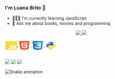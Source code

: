 ### I'm Luana Brito 👋

- 👩🏽‍💻 I’m currently learning JavaScript
- 💬 Ask me about books, movies and programming

<div align="center">
  <a href="https://github.com/lccbrito">
  <img width="48%" src="https://github-readme-stats.vercel.app/api?username=lccbrito&show_icons=true&theme=merko&include_all_commits=true&count_private=true"/>
  <img width="48%"  src="https://github-readme-stats.vercel.app/api/top-langs/?username=lccbrito&layout=compact&&langs_count=5&theme=merko"/>
</div>
  
<div style="display: inline_block"><br>
  <img align="center" alt="Lua-Js" height="30" width="40" src="https://raw.githubusercontent.com/devicons/devicon/master/icons/javascript/javascript-plain.svg">
  <img align="center" alt="Lua-HTML" height="30" width="40" src="https://raw.githubusercontent.com/devicons/devicon/master/icons/html5/html5-original.svg">
  <img align="center" alt="Lua-CSS" height="30" width="40" src="https://raw.githubusercontent.com/devicons/devicon/master/icons/css3/css3-original.svg">
  <img align="center" alt="Lua-Python" height="30" width="40" src="https://raw.githubusercontent.com/devicons/devicon/master/icons/python/python-original.svg">
</div>
  
  ##
 
<div> 
  <a href="https://instagram.com/luaccarvalho_" target="_blank"><img src="https://img.shields.io/badge/-Instagram-%23E4405F?style=for-the-badge&logo=instagram&logoColor=white" target="_blank"></a>
  <a href = "mailto:lccb@cin.ufpe.br"><img src="https://img.shields.io/badge/-Gmail-%23333?style=for-the-badge&logo=gmail&logoColor=white" target="_blank"></a>
  <a href="https://www.linkedin.com/in/luana-cristina-de-carvalho-brito-b58886255" target="_blank"><img src="https://img.shields.io/badge/-LinkedIn-%230077B5?style=for-the-badge&logo=linkedin&logoColor=white" target="_blank"></a> 
 
  ![Snake animation](https://github.com/rafaballerini/lccbrito/blob/output/github-contribution-grid-snake.svg)
 
</div>
